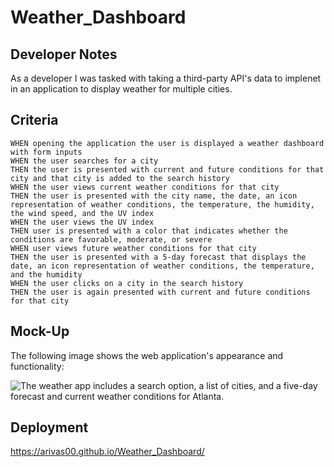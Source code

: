 # Weather_Dashboard

## Developer Notes

As a developer I was tasked with taking a third-party API's data to implenet in an application to display weather for multiple cities.

## Criteria

```
WHEN opening the application the user is displayed a weather dashboard with form inputs
WHEN the user searches for a city
THEN the user is presented with current and future conditions for that city and that city is added to the search history
WHEN the user views current weather conditions for that city
THEN the user is presented with the city name, the date, an icon representation of weather conditions, the temperature, the humidity, the wind speed, and the UV index
WHEN the user views the UV index
THEN user is presented with a color that indicates whether the conditions are favorable, moderate, or severe
WHEN user views future weather conditions for that city
THEN the user is presented with a 5-day forecast that displays the date, an icon representation of weather conditions, the temperature, and the humidity
WHEN the user clicks on a city in the search history
THEN the user is again presented with current and future conditions for that city
```

## Mock-Up

The following image shows the web application's appearance and functionality:

![The weather app includes a search option, a list of cities, and a five-day forecast and current weather conditions for Atlanta.](./Assets/06-server-side-apis-homework-demo.png)

## Deployment

https://arivas00.github.io/Weather_Dashboard/